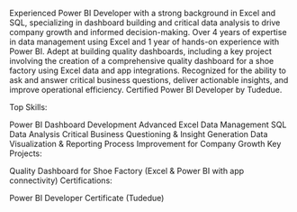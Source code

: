 Experienced Power BI Developer with a strong background in Excel and SQL, specializing in dashboard building and critical data analysis to drive company growth and informed decision-making. Over 4 years of expertise in data management using Excel and 1 year of hands-on experience with Power BI. Adept at building quality dashboards, including a key project involving the creation of a comprehensive quality dashboard for a shoe factory using Excel data and app integrations. Recognized for the ability to ask and answer critical business questions, deliver actionable insights, and improve operational efficiency. Certified Power BI Developer by Tudedue.

Top Skills:

Power BI Dashboard Development
Advanced Excel Data Management
SQL Data Analysis
Critical Business Questioning & Insight Generation
Data Visualization & Reporting
Process Improvement for Company Growth
Key Projects:

Quality Dashboard for Shoe Factory (Excel & Power BI with app connectivity)
Certifications:

Power BI Developer Certificate (Tudedue)
